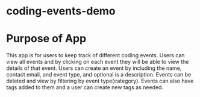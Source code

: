 # coding-events-demo
# Purpose of App
This app is for users to keep track of different coding events. 
Users can view all events and by clicking on each event they will be able to view the details of that event.
Users can create an event by including the name, contact email, and event type, and optional is a description. 
Events can be deleted and view by filtering by event type(category).
Events can also have tags added to them and a user can create new tags as needed.

